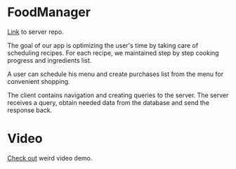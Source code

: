 # FoodManager

[Link](https://github.com/shavkunov/FoodManagerServer) to server repo. 

The goal of our app is optimizing the user's time by taking care of scheduling recipes.
For each recipe, we maintained step by step cooking progress and ingredients list.

A user can schedule his menu and create purchases list from the menu for convenient shopping.

The client contains navigation and creating queries to the server.
The server receives a query, obtain needed data from the database and send the response back.

# Video

[Check out](https://youtu.be/psKi9oPk7QA) weird video demo.

